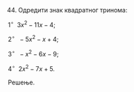 44. Одредити знак квадратног тринома:

 $1^{\circ}$  $\ 3x^2 - 11x - 4;$

 $2^{\circ}$  $\ -5x^2 -x + 4;$

 $3^{\circ}$  $\ -x^2 -6x - 9;$

 $4^{\circ}$  $\ 2x^2 - 7x + 5.$

 Решење.